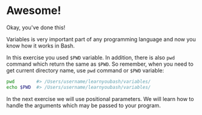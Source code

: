 # Awesome!

Okay, you've done this!

Variables is very important part of any programming language and now you know how it works in Bash.

In this exercise you used `$PWD` variable. In addition, there is also `pwd` command which return the same as `$PWD`. So remember, when you need to get current directory name, use `pwd` command or `$PWD` variable:

```bash
pwd        #> /Users/username/learnyoubash/variables/
echo $PWD  #> /Users/username/learnyoubash/variables/
```

In the next exercise we will use positional parameters. We will learn how to handle the arguments which may be passed to your program.
